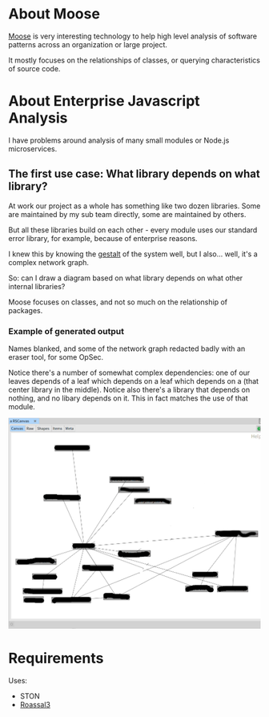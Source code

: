 About Moose 
=======================================

[Moose](https://moosetechnology.org/) is very interesting technology to help high level analysis of software patterns across an organization or large project.

It mostly focuses on the relationships of classes, or querying characteristics of source code.

About Enterprise Javascript Analysis
=======================================

I have problems around analysis of many small modules or Node.js microservices.

The first use case: What library depends on what library?
----------------------------------------

At work our project as a whole has something like two dozen libraries. Some are maintained by my sub team directly, some are maintained by others.

But all these libraries build on each other - every module uses our standard error library, for example, because of enterprise reasons.

I knew this by knowing the [gestalt](https://www.dictionary.com/browse/gestalt) of the system well, but I also... well, it's a complex network graph.

So: can I draw a diagram based on what library depends on what other internal libraries?

Moose focuses on classes, and not so much on the relationship of packages.

### Example of generated output

Names blanked, and some of the network graph redacted badly with an eraser tool, for some OpSec.

Notice there's a number of somewhat complex dependencies: one of our leaves depends of a leaf which depends on a leaf which depends on a (that center library in the middle). Notice also there's a library that depends on nothing, and no libary depends on it. This in fact matches the use of that module. 

![](docs/use-hierarchy.png)

Requirements
=======================================

Uses:

  * STON
  * [Roassal3](https://github.com/ObjectProfile/Roassal3)
